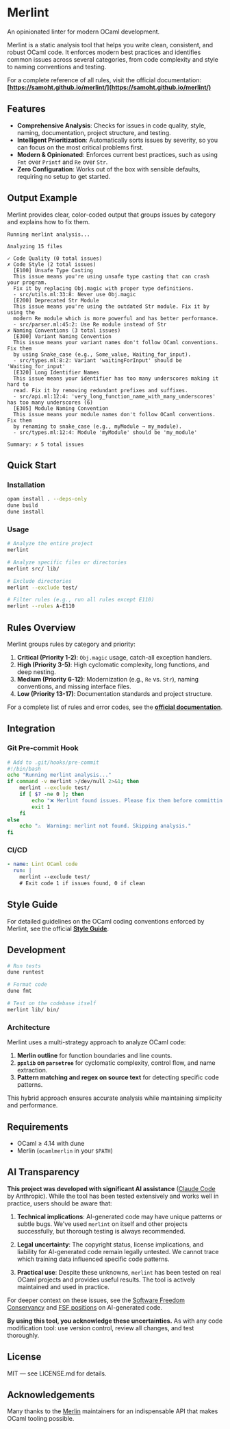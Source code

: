 # Merlint

An opinionated linter for modern OCaml development.

Merlint is a static analysis tool that helps you write clean,
consistent, and robust OCaml code. It enforces modern best practices
and identifies common issues across several categories, from code
complexity and style to naming conventions and testing.

For a complete reference of all rules, visit the official documentation:
**[https://samoht.github.io/merlint/](https://samoht.github.io/merlint/)**

## Features

- **Comprehensive Analysis**: Checks for issues in code quality,
    style, naming, documentation, project structure, and testing.
- **Intelligent Prioritization**: Automatically sorts issues by
    severity, so you can focus on the most critical problems first.
- **Modern & Opinionated**: Enforces current best practices, such as
    using `Fmt` over `Printf` and `Re` over `Str`.
- **Zero Configuration**: Works out of the box with sensible defaults,
    requiring no setup to get started.

## Output Example

Merlint provides clear, color-coded output that groups issues by
category and explains how to fix them.

```
Running merlint analysis...

Analyzing 15 files

✓ Code Quality (0 total issues)
✗ Code Style (2 total issues)
  [E100] Unsafe Type Casting
  This issue means you're using unsafe type casting that can crash your program.
  Fix it by replacing Obj.magic with proper type definitions.
  - src/utils.ml:33:8: Never use Obj.magic
  [E200] Deprecated Str Module
  This issue means you're using the outdated Str module. Fix it by using the
  modern Re module which is more powerful and has better performance.
  - src/parser.ml:45:2: Use Re module instead of Str
✗ Naming Conventions (3 total issues)
  [E300] Variant Naming Convention
  This issue means your variant names don't follow OCaml conventions. Fix them
  by using Snake_case (e.g., Some_value, Waiting_for_input).
  - src/types.ml:8:2: Variant 'waitingForInput' should be 'Waiting_for_input'
  [E320] Long Identifier Names
  This issue means your identifier has too many underscores making it hard to
  read. Fix it by removing redundant prefixes and suffixes.
  - src/api.ml:12:4: 'very_long_function_name_with_many_underscores' has too many underscores (6)
  [E305] Module Naming Convention
  This issue means your module names don't follow OCaml conventions. Fix them
  by renaming to snake_case (e.g., myModule → my_module).
  - src/types.ml:12:4: Module 'myModule' should be 'my_module'

Summary: ✗ 5 total issues
```

## Quick Start

### Installation
```bash
opam install . --deps-only
dune build
dune install
```

### Usage
```bash
# Analyze the entire project
merlint

# Analyze specific files or directories
merlint src/ lib/

# Exclude directories
merlint --exclude test/

# Filter rules (e.g., run all rules except E110)
merlint --rules A-E110
```

## Rules Overview

Merlint groups rules by category and priority:

1.  **Critical (Priority 1-2)**: `Obj.magic` usage, catch-all
exception handlers.
2.  **High (Priority 3-5)**: High cyclomatic complexity, long
functions, and deep nesting.
3.  **Medium (Priority 6-12)**: Modernization (e.g., `Re` vs. `Str`),
naming conventions, and missing interface files.
4.  **Low (Priority 13-17)**: Documentation standards and project
structure.

For a complete list of rules and error codes, see the **[official
documentation](https://samoht.github.io/merlint/)**.

## Integration

### Git Pre-commit Hook
```bash
# Add to .git/hooks/pre-commit
#!/bin/bash
echo "Running merlint analysis..."
if command -v merlint >/dev/null 2>&1; then
    merlint --exclude test/
    if [ $? -ne 0 ]; then
        echo "❌ Merlint found issues. Please fix them before committing."
        exit 1
    fi
else
    echo "⚠️  Warning: merlint not found. Skipping analysis."
fi
```

### CI/CD
```yaml
- name: Lint OCaml code
  run: |
    merlint --exclude test/
    # Exit code 1 if issues found, 0 if clean
```

## Style Guide

For detailed guidelines on the OCaml coding conventions enforced by
Merlint, see the official **[Style Guide](docs/STYLE_GUIDE.md)**.

## Development

```bash
# Run tests
dune runtest

# Format code
dune fmt

# Test on the codebase itself
merlint lib/ bin/
```

### Architecture

Merlint uses a multi-strategy approach to analyze OCaml code:

1.  **Merlin outline** for function boundaries and line counts.
2.  **`ppxlib` on `parsetree`** for cyclomatic complexity, control flow, and name extraction.
3.  **Pattern matching and regex on source text** for detecting specific code patterns.

This hybrid approach ensures accurate analysis while maintaining simplicity and performance.

## Requirements

- OCaml ≥ 4.14 with dune
- Merlin (`ocamlmerlin` in your `$PATH`)

## AI Transparency

**This project was developed with significant AI assistance** ([Claude
  Code](https://www.anthropic.com/claude-code) by Anthropic). While
  the tool has been tested extensively and works well in practice,
  users should be aware that:

1.  **Technical implications**: AI-generated code may have unique
    patterns or subtle bugs. We've used `merlint` on itself and other
    projects successfully, but thorough testing is always recommended.

2.  **Legal uncertainty**: The copyright status, license implications,
    and liability for AI-generated code remain legally untested. We cannot
    trace which training data influenced specific code patterns.

3.  **Practical use**: Despite these unknowns, `merlint` has been tested
    on real OCaml projects and provides useful results. The tool is actively
    maintained and used in practice.

For deeper context on these issues, see the [Software Freedom
Conservancy](https://sfconservancy.org/blog/2022/feb/03/github-copilot-copyleft-gpl/)
and [FSF
positions](https://www.fsf.org/blogs/licensing/fsf-funded-call-for-white-papers-on-questions-around-copilot/)
on AI-generated code.

**By using this tool, you acknowledge these uncertainties.** As with
any code modification tool: use version control, review all changes,
and test thoroughly.

## License

MIT — see LICENSE.md for details.

## Acknowledgements

Many thanks to the [Merlin](https://github.com/ocaml/merlin)
maintainers for an indispensable API that makes OCaml tooling
possible.
